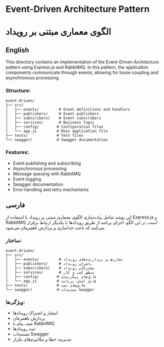 # Event-Driven Architecture Pattern
# الگوی معماری مبتنی بر رویداد

## English
This directory contains an implementation of the Event-Driven Architecture pattern using Express.js and RabbitMQ. In this pattern, the application components communicate through events, allowing for loose coupling and asynchronous processing.

### Structure:
```
event-driven/
├── src/
│   ├── events/         # Event definitions and handlers
│   ├── publishers/     # Event publishers
│   ├── subscribers/    # Event subscribers
│   ├── services/       # Business logic
│   ├── config/        # Configuration files
│   └── app.js         # Main application file
├── tests/             # Test files
└── swagger/           # Swagger documentation
```

### Features:
- Event publishing and subscribing
- Asynchronous processing
- Message queuing with RabbitMQ
- Event logging
- Swagger documentation
- Error handling and retry mechanisms

## فارسی
این پوشه شامل پیاده‌سازی الگوی معماری مبتنی بر رویداد با استفاده از Express.js و RabbitMQ است. در این الگو، اجزای برنامه از طریق رویدادها با یکدیگر ارتباط برقرار می‌کنند که باعث جداسازی و پردازش ناهمزمان می‌شود.

### ساختار:
```
event-driven/
├── src/
│   ├── events/         # تعاریف و پردازنده‌های رویداد
│   ├── publishers/     # ناشران رویداد
│   ├── subscribers/    # مشترکان رویداد
│   ├── services/       # منطق کسب و کار
│   ├── config/        # فایل‌های پیکربندی
│   └── app.js         # فایل اصلی برنامه
├── tests/             # فایل‌های تست
└── swagger/           # مستندات Swagger
```

### ویژگی‌ها:
- انتشار و اشتراک رویدادها
- پردازش ناهمزمان
- صف پیام با RabbitMQ
- ثبت رویدادها
- مستندات Swagger
- مدیریت خطا و مکانیزم‌های تکرار 